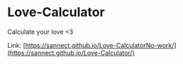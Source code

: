 # Love-Calculator
Calculate your love &lt;3

Link: [https://sannect.github.io/Love-CalculatorNo-work/](https://sannect.github.io/Love-Calculator/)
